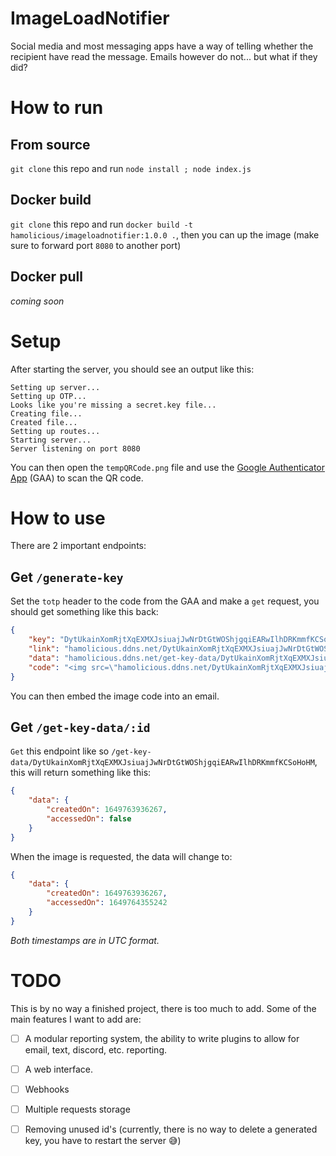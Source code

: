 # ImageLoadNotifier
Social media and most messaging apps have a way of telling whether the recipient have read the message. Emails however do not... but what if they did?

# How to run
## From source
`git clone` this repo and run `node install ; node index.js`

## Docker build
`git clone` this repo and run `docker build -t hamolicious/imageloadnotifier:1.0.0 .`, then you can up the image (make sure to forward port `8080` to another port)

## Docker pull
*coming soon*

# Setup
After starting the server, you should see an output like this:
```
Setting up server...
Setting up OTP...
Looks like you're missing a secret.key file...
Creating file...
Created file...
Setting up routes...
Starting server...
Server listening on port 8080
```
You can then open the `tempQRCode.png` file and use the [Google Authenticator App](https://play.google.com/store/apps/details?id=com.google.android.apps.authenticator2&hl=en_GB&gl=US) (GAA) to scan the QR code.

# How to use
There are 2 important endpoints:
## Get `/generate-key`
Set the `totp` header to the code from the GAA and make a `get` request, you should get something like this back:
```json
{
	"key": "DytUkainXomRjtXqEXMXJsiuajJwNrDtGtWOShjgqiEARwIlhDRKmmfKCSoHoHM",
	"link": "hamolicious.ddns.net/DytUkainXomRjtXqEXMXJsiuajJwNrDtGtWOShjgqiEARwIlhDRKmmfKCSoHoHM.png",
	"data": "hamolicious.ddns.net/get-key-data/DytUkainXomRjtXqEXMXJsiuajJwNrDtGtWOShjgqiEARwIlhDRKmmfKCSoHoHM",
	"code": "<img src=\"hamolicious.ddns.net/DytUkainXomRjtXqEXMXJsiuajJwNrDtGtWOShjgqiEARwIlhDRKmmfKCSoHoHM.png\">"
}
```
You can then embed the image code into an email.

## Get `/get-key-data/:id`
`Get` this endpoint like so `/get-key-data/DytUkainXomRjtXqEXMXJsiuajJwNrDtGtWOShjgqiEARwIlhDRKmmfKCSoHoHM`, this will return something like this:
```json
{
	"data": {
		"createdOn": 1649763936267,
		"accessedOn": false
	}
}
```
When the image is requested, the data will change to:
```json
{
	"data": {
		"createdOn": 1649763936267,
		"accessedOn": 1649764355242
	}
}
```
*Both timestamps are in UTC format.*

# TODO
This is by no way a finished project, there is too much to add. Some of the main features I want to add are:
 - [ ] A modular reporting system, the ability to write plugins to allow for email, text, discord, etc. reporting.
 - [ ] A web interface.
 - [ ] Webhooks
 - [ ] Multiple requests storage
 - [ ] Removing unused id's (currently, there is no way to delete a generated key, you have to restart the server 😅)

